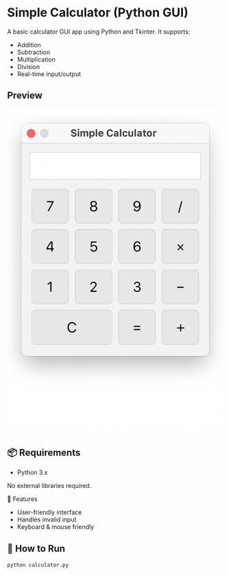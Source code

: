 #  Simple Calculator (Python GUI)

A basic calculator GUI app using Python and Tkinter. It supports:

- Addition
- Subtraction
- Multiplication
- Division
- Real-time input/output

##  Preview
![Preview](preview_image.png)

## 📦 Requirements
- Python 3.x

No external libraries required.

📁 Features

- User-friendly interface
- Handles invalid input
- Keyboard & mouse friendly

## 🚀 How to Run

```bash
python calculator.py
